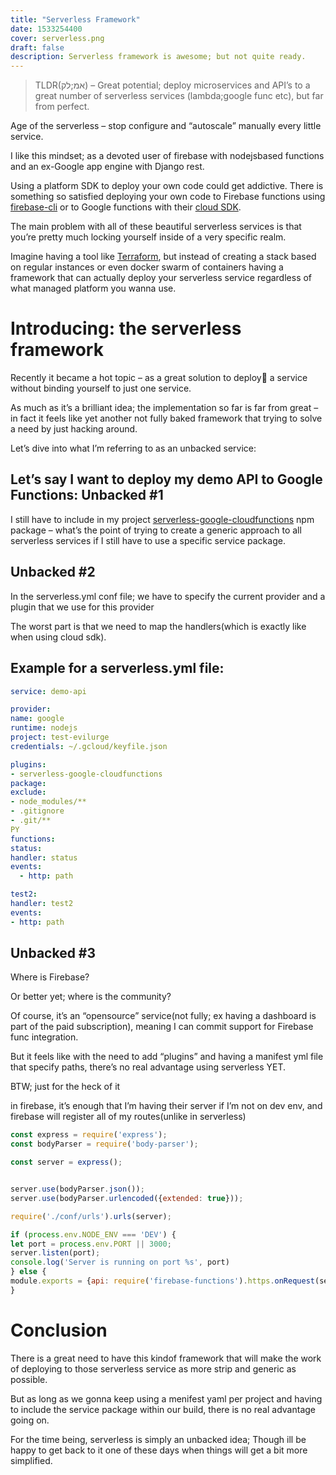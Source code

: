 ```yaml
---
title: "Serverless Framework"
date: 1533254400
cover: serverless.png
draft: false
description: Serverless framework is awesome; but not quite ready.
---
```

> TLDR(אמ;לק) – Great potential; deploy microservices and API’s to a great number of serverless services (lambda;google func etc), but far from perfect.

Age of the serverless – stop configure and “autoscale” manually every little service.

I like this mindset; as a devoted user of firebase with nodejsbased functions and an ex-Google app engine with Django rest.

Using a platform SDK to deploy your own code could get addictive. There is something so satisfied deploying your own code to Firebase functions using [firebase-cli](https://www.npmjs.com/package/firebase-tools) or to Google functions with their [cloud SDK](https://cloud.google.com/sdk/).

The main problem with all of these beautiful serverless services is that you’re pretty much locking yourself inside of a very specific realm.

Imagine having a tool like [Terraform](https://www.terraform.io/), but instead of creating a stack based on regular instances or even docker swarm of containers having a framework that can actually deploy your serverless service regardless of what managed platform you wanna use.

Introducing: the serverless framework
===

Recently it became a hot topic – as a great solution to deploy a service without binding yourself to just one service.

As much as it’s a brilliant idea; the implementation so far is far from great – in fact it feels like yet another not fully baked framework that trying to solve a need by just hacking around.

Let’s dive into what I’m referring to as an unbacked service:



Let’s say I want to deploy my demo API to Google Functions:
Unbacked #1
---

I still have to include in my project [serverless-google-cloudfunctions](https://www.npmjs.com/package/serverless-google-cloudfunctions) npm package – what’s the point of trying to create a generic approach to all serverless services if I still have to use a specific service package.


Unbacked #2
---
In the serverless.yml conf file; we have to specify the current provider and a plugin that we use for this provider

The worst part is that we need to map the handlers(which is exactly like when using cloud sdk).


Example for a serverless.yml file:
---
```yaml
service: demo-api

provider:
name: google
runtime: nodejs
project: test-evilurge
credentials: ~/.gcloud/keyfile.json

plugins:
- serverless-google-cloudfunctions
package:
exclude:
- node_modules/**
- .gitignore
- .git/**
PY
functions:
status:
handler: status
events:
  - http: path

test2:
handler: test2
events:
- http: path
```

Unbacked #3
---

Where is Firebase?

Or better yet; where is the community?

Of course, it’s an “opensource” service(not fully; ex having a dashboard is part of the paid subscription), meaning I can commit support for  Firebase func integration.

But it feels like with the need to add “plugins” and having a manifest yml file that specify paths, there’s no real advantage using serverless YET.



BTW; just for the heck of it

in firebase, it’s enough that I’m having their server if I’m not on dev env, and firebase will register all of my routes(unlike in serverless)
```javascript
const express = require('express');
const bodyParser = require('body-parser');

const server = express();


server.use(bodyParser.json());
server.use(bodyParser.urlencoded({extended: true}));

require('./conf/urls').urls(server);

if (process.env.NODE_ENV === 'DEV') {
let port = process.env.PORT || 3000;
server.listen(port);
console.log('Server is running on port %s', port)
} else {
module.exports = {api: require('firebase-functions').https.onRequest(server)};
}
```

Conclusion
===

There is a great need to have this kindof framework that will make the work of deploying to those serverless service as more strip and generic as possible.

But as long as we gonna keep using a menifest yaml per project and having to include the service package within our build, there is no real advantage going on.

For the time being, serverless is simply an unbacked idea; Though ill be happy to get back to it one of these days when things will get a bit more simplified.
